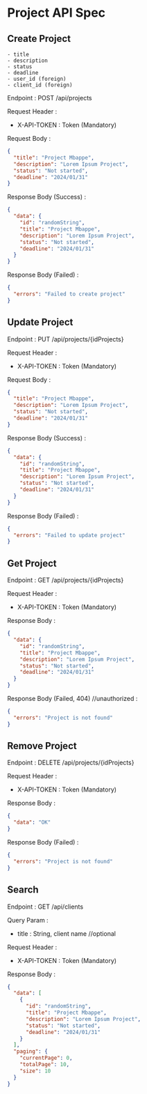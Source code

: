 # Project API Spec

## Create Project

    - title
    - description
    - status
    - deadline
    - user_id (foreign)
    - client_id (foreign)

Endpoint : POST /api/projects

Request Header :

- X-API-TOKEN : Token (Mandatory)

Request Body :

```json
{
  "title": "Project Mbappe",
  "description": "Lorem Ipsum Project",
  "status": "Not started",
  "deadline": "2024/01/31"
}
```

Response Body (Success) :

```json
{
  "data": {
    "id": "randomString",
    "title": "Project Mbappe",
    "description": "Lorem Ipsum Project",
    "status": "Not started",
    "deadline": "2024/01/31"
  }
}
```

Response Body (Failed) :

```json
{
  "errors": "Failed to create project"
}
```

## Update Project

Endpoint : PUT /api/projects/{idProjects}

Request Header :

- X-API-TOKEN : Token (Mandatory)

Request Body :

```json
{
  "title": "Project Mbappe",
  "description": "Lorem Ipsum Project",
  "status": "Not started",
  "deadline": "2024/01/31"
}
```

Response Body (Success) :

```json
{
  "data": {
    "id": "randomString",
    "title": "Project Mbappe",
    "description": "Lorem Ipsum Project",
    "status": "Not started",
    "deadline": "2024/01/31"
  }
}
```

Response Body (Failed) :

```json
{
  "errors": "Failed to update project"
}
```

## Get Project

Endpoint : GET /api/projects/{idProjects}

Request Header :

- X-API-TOKEN : Token (Mandatory)

Response Body :

```json
{
  "data": {
    "id": "randomString",
    "title": "Project Mbappe",
    "description": "Lorem Ipsum Project",
    "status": "Not started",
    "deadline": "2024/01/31"
  }
}
```

Response Body (Failed, 404) //unauthorized :

```json
{
  "errors": "Project is not found"
}
```

## Remove Project

Endpoint : DELETE /api/projects/{idProjects}

Request Header :

- X-API-TOKEN : Token (Mandatory)

Response Body :

```json
{
  "data": "OK"
}
```

Response Body (Failed) :

```json
{
  "errors": "Project is not found"
}
```

## Search

Endpoint : GET /api/clients

Query Param :

- title : String, client name //optional

Request Header :

- X-API-TOKEN : Token (Mandatory)

Response Body :

```json
{
  "data": [
    {
      "id": "randomString",
      "title": "Project Mbappe",
      "description": "Lorem Ipsum Project",
      "status": "Not started",
      "deadline": "2024/01/31"
    }
  ],
  "paging": {
    "currentPage": 0,
    "totalPage": 10,
    "size": 10
  }
}
```
